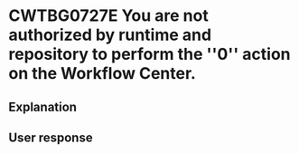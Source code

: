 # CWTBG0727E You are not authorized by runtime and repository to perform the ''0'' action on the Workflow Center.

## Explanation

## User response